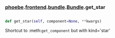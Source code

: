 ### [phoebe](phoebe.md).[frontend](phoebe.frontend.md).[bundle](phoebe.frontend.bundle.md).[Bundle](phoebe.frontend.bundle.Bundle.md).get_star

```py

def get_star(self, component=None, **kwargs)

```



Shortcut to :meth:`get_component` but with kind='star'

